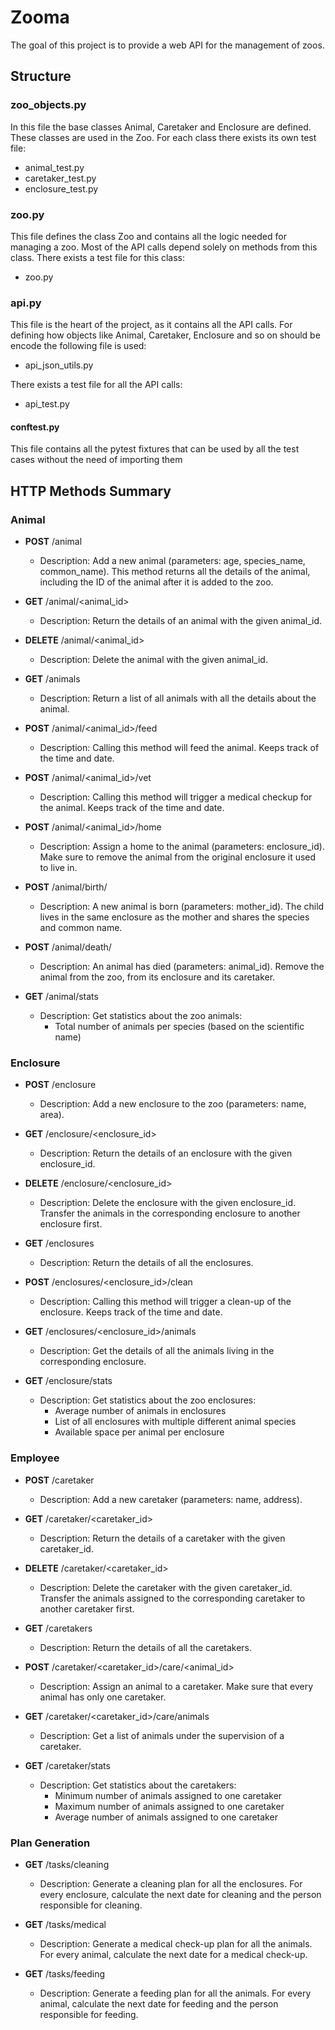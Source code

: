 # Zooma

The goal of this project is to provide a web API for the management of
zoos.

## Structure

### zoo_objects.py

In this file the base classes Animal, Caretaker and Enclosure are
defined. These classes are used in the Zoo.
For each class there exists its own test file:

- animal_test.py
- caretaker_test.py
- enclosure_test.py

### zoo.py

This file defines the class Zoo and contains all the logic needed for
managing a zoo. Most of the API calls depend solely on methods from this
class.
There exists a test file for this class:

- zoo.py

### api.py

This file is the heart of the project, as it contains all the API calls.
For defining how objects like Animal, Caretaker, Enclosure and so on
should be encode the following file is used:

- api_json_utils.py

There exists a test file for all the API calls:

- api_test.py

#### conftest.py

This file contains all the pytest fixtures that can be used by all the
test cases without the need of importing them

## HTTP Methods Summary

### Animal

- **POST** /animal
  - Description: Add a new animal (parameters: age, species_name, common_name).
    This method returns all the details of the animal, including the ID of the
    animal after it is added to the zoo.

- **GET** /animal/<animal_id>
  - Description: Return the details of an animal with the given animal_id.

- **DELETE** /animal/<animal_id>
  - Description: Delete the animal with the given animal_id.

- **GET** /animals
  - Description: Return a list of all animals with all the details about
    the animal.

- **POST** /animal/<animal_id>/feed
  - Description: Calling this method will feed the animal. Keeps track of the
    time and date.

- **POST** /animal/<animal_id>/vet
  - Description: Calling this method will trigger a medical checkup for
    the animal. Keeps track of the time and date.

- **POST** /animal/<animal_id>/home
  - Description: Assign a home to the animal (parameters: enclosure_id). Make
    sure to remove the animal from the original enclosure it used to live in.

- **POST** /animal/birth/
  - Description: A new animal is born (parameters: mother_id). The child lives
    in the same enclosure as the mother and shares the species and common name.

- **POST** /animal/death/
  - Description: An animal has died (parameters: animal_id). Remove the animal
    from the zoo, from its enclosure and its caretaker.

- **GET** /animal/stats
  - Description: Get statistics about the zoo animals:
    - Total number of animals per species (based on the scientific name)

### Enclosure

- **POST** /enclosure
  - Description: Add a new enclosure to the zoo (parameters: name, area).

- **GET** /enclosure/<enclosure_id>
  - Description: Return the details of an enclosure with the
    given enclosure_id.

- **DELETE** /enclosure/<enclosure_id>
  - Description: Delete the enclosure with the given enclosure_id. Transfer the
    animals in the corresponding enclosure to another enclosure first.

- **GET** /enclosures
  - Description: Return the details of all the enclosures.

- **POST** /enclosures/<enclosure_id>/clean
  - Description: Calling this method will trigger a clean-up of the enclosure.
    Keeps track of the time and date.

- **GET** /enclosures/<enclosure_id>/animals
  - Description: Get the details of all the animals living in the corresponding
    enclosure.

- **GET** /enclosure/stats
  - Description: Get statistics about the zoo enclosures:
    - Average number of animals in enclosures
    - List of all enclosures with multiple different animal species
    - Available space per animal per enclosure

### Employee

- **POST** /caretaker
  - Description: Add a new caretaker (parameters: name, address).

- **GET** /caretaker/<caretaker_id>
  - Description: Return the details of a caretaker with the
    given caretaker_id.

- **DELETE** /caretaker/<caretaker_id>
  - Description: Delete the caretaker with the given caretaker_id. Transfer the
    animals assigned to the corresponding caretaker to another caretaker first.

- **GET** /caretakers
  - Description: Return the details of all the caretakers.

- **POST** /caretaker/<caretaker_id>/care/<animal_id>
  - Description: Assign an animal to a caretaker. Make sure that every animal
    has only one caretaker.

- **GET** /caretaker/<caretaker_id>/care/animals
  - Description: Get a list of animals under the supervision of a caretaker.

- **GET** /caretaker/stats
  - Description: Get statistics about the caretakers:
    - Minimum number of animals assigned to one caretaker
    - Maximum number of animals assigned to one caretaker
    - Average number of animals assigned to one caretaker

### Plan Generation

- **GET** /tasks/cleaning
  - Description: Generate a cleaning plan for all the enclosures. For every
    enclosure, calculate the next date for cleaning and the person responsible
    for cleaning.

- **GET** /tasks/medical
  - Description: Generate a medical check-up plan for all the animals. For
    every animal, calculate the next date for a medical check-up.

- **GET** /tasks/feeding
  - Description: Generate a feeding plan for all the animals. For every animal,
    calculate the next date for feeding and the person responsible for feeding.

